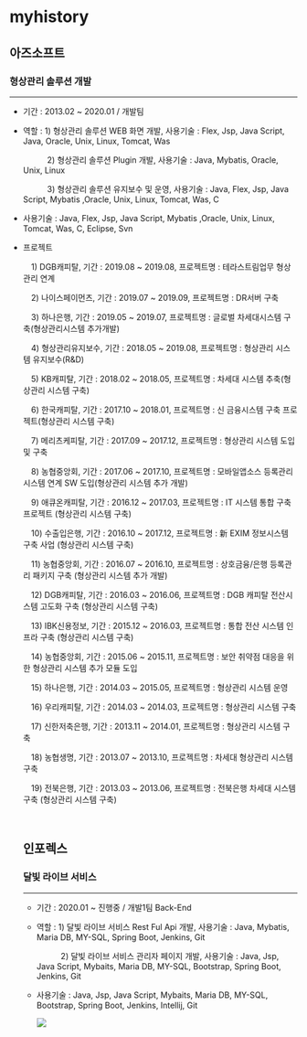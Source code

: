 # myhistory

<h2>아즈소프트</h2>

<h3>형상관리 솔루션 개발</h3>
<hr></hr>
<ul>
 <li>
  <p>기간 : 2013.02 ~ 2020.01 / 개발팀</p>
 </li>
 <li>
  <p>역할 : 1) 형상관리 솔루션 WEB 화면 개발, 사용기술 : Flex, Jsp, Java Script, Java, Oracle, Unix, Linux, Tomcat, Was</p>
  <p>　　　2) 형상관리 솔루션 Plugin 개발, 사용기술 : Java, Mybatis, Oracle, Unix, Linux</p>
  <p>　　　3) 형상관리 솔루션 유지보수 및 운영, 사용기술 : Java, Flex, Jsp, Java Script, Mybatis ,Oracle, Unix, Linux, Tomcat, Was, C<br/></p>
 </li>
 <li>
  <p>사용기술 : Java, Flex, Jsp, Java Script, Mybatis ,Oracle, Unix, Linux, Tomcat, Was, C, Eclipse, Svn</p>
 </li>
 <li>
  <p>프로젝트 </p>
  <p>　1) DGB캐피탈,     기간 : 2019.08 ~ 2019.08, 프로젝트명 : 테라스트림업무 형상관리 연계</p>
  <p>　2) 나이스페이먼츠, 기간 : 2019.07 ~ 2019.09, 프로젝트명 : DR서버 구축</p>
  <p>　3) 하나은행,       기간 : 2019.05 ~ 2019.07, 프로젝트명 : 글로벌 차세대시스템 구축(형상관리시스템 추가개발)</p>
  <p>　4) 형상관리유지보수, 기간 : 2018.05 ~ 2019.08, 프로젝트명 : 형상관리 시스템 유지보수(R&D)</p>
  <p>　5) KB캐피탈, 기간 : 2018.02 ~ 2018.05, 프로젝트명 : 차세대 시스템 추축(형상관리 시스템 구축)</p>
  <p>　6) 한국캐피탈, 기간 : 2017.10 ~ 2018.01, 프로젝트명 : 신 금융시스템 구축 프로젝트(형상관리 시스템 구축)</p>
  <p>　7) 메리츠케피탈, 기간 : 2017.09 ~ 2017.12, 프로젝트명 : 형상관리 시스템 도입 및 구축</p>
  <p>　8) 농협중앙회, 기간 : 2017.06 ~ 2017.10, 프로젝트명 : 모바일앱소스 등록관리시스템 연계 SW 도입(형상관리 시스템 추가 개발)</p>
  <p>　9) 애큐온캐피탈, 기간 : 2016.12 ~ 2017.03, 프로젝트명 : IT 시스템 통합 구축 프로젝트 (형상관리 시스템 구축)</p>
  <p>　10) 수출입은행, 기간 : 2016.10 ~ 2017.12, 프로젝트명 : 新 EXIM 정보시스템 구축 사업 (형상관리 시스템 구축)</p>
  <p>　11) 농협중앙회, 기간 : 2016.07 ~ 2016.10, 프로젝트명 : 상호금융/은행 등록관리 패키지 구축 (형상관리 시스템 추가 개발)</p>
  <p>　12) DGB캐피탈, 기간 : 2016.03 ~ 2016.06, 프로젝트명 : DGB 캐피탈 전산시스템 고도화 구축 (형상관리 시스템 구축)</p>
  <p>　13) IBK신용정보, 기간 : 2015.12 ~ 2016.03, 프로젝트명 : 통합 전산 시스템 인프라 구축 (형상관리 시스템 구축)</p>
  <p>　14) 농협중앙회, 기간 : 2015.06 ~ 2015.11, 프로젝트명 : 보안 취약점 대응을 위한 형상관리 시스템 추가 모듈 도입</p>
  <p>　15) 하나은행, 기간 : 2014.03 ~ 2015.05, 프로젝트명 : 형상관리 시스템 운영</p>
  <p>　16) 우리캐피탈, 기간 : 2014.03 ~ 2014.03, 프로젝트명 : 형상관리 시스템 구축</p>
  <p>　17) 신한저축은행, 기간 : 2013.11 ~ 2014.01, 프로젝트명 : 형상관리 시스템 구축</p>
  <p>　18) 농협생명, 기간 : 2013.07 ~ 2013.10, 프로젝트명 : 차세대 형상관리 시스템 구축</p>
  <p>　19) 전북은행, 기간 : 2013.03 ~ 2013.06, 프로젝트명 : 전북은행 차세대 시스템 구축 (형상관리 시스템 구축)</p>
 </li>

<br/>

<h2>인포렉스</h2>

<h3>달빛 라이브 서비스</h3>
<hr></hr>

<ul>
 <li>
  <p>기간 : 2020.01 ~ 진행중 / 개발1팀 Back-End</p>
 </li>
 <li>
  <p>역할 : 1) 달빛 라이브 서비스 Rest Ful Api 개발, 사용기술 : Java, Mybatis, Maria DB, MY-SQL, Spring Boot, Jenkins, Git</p>
  <p>　　　2) 달빛 라이브 서비스 관리자 페이지 개발, 사용기술 :  Java, Jsp, Java Script, Mybaits, Maria DB, MY-SQL, Bootstrap, Spring Boot, Jenkins, Git </p>
 </li>
 <li>
  <p>사용기술 : Java, Jsp, Java Script, Mybaits, Maria DB, MY-SQL, Bootstrap, Spring Boot, Jenkins, Intellij, Git</p>
 </li>

<img src="https://raw.githubusercontent.com/kobyunggwon/myHistory/main/image/dalbitLive.png">
